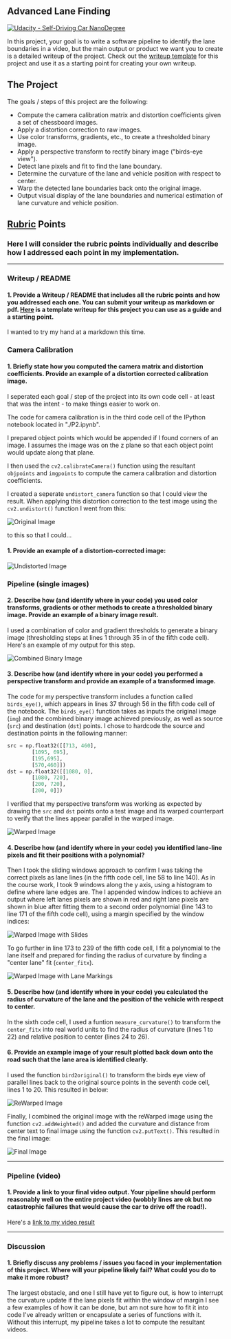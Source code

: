 ## Advanced Lane Finding
[![Udacity - Self-Driving Car NanoDegree](https://s3.amazonaws.com/udacity-sdc/github/shield-carnd.svg)](http://www.udacity.com/drive)


In this project, your goal is to write a software pipeline to identify the lane boundaries in a video, but the main output or product we want you to create is a detailed writeup of the project.  Check out the [writeup template](https://github.com/udacity/CarND-Advanced-Lane-Lines/blob/master/writeup_template.md) for this project and use it as a starting point for creating your own writeup.  


The Project
---

The goals / steps of this project are the following:

* Compute the camera calibration matrix and distortion coefficients given a set of chessboard images.
* Apply a distortion correction to raw images.
* Use color transforms, gradients, etc., to create a thresholded binary image.
* Apply a perspective transform to rectify binary image ("birds-eye view").
* Detect lane pixels and fit to find the lane boundary.
* Determine the curvature of the lane and vehicle position with respect to center.
* Warp the detected lane boundaries back onto the original image.
* Output visual display of the lane boundaries and numerical estimation of lane curvature and vehicle position.


[//]: # (Image References)

[image1]: ./test_images/straight_lines2.png "Original Test Image"
[image2]: ./output_images/straight_lines2_undistorted.png "Undistorted Image"
[image3]: ./output_images/straight_lines2_binary.png "Combined Binary Image"
[image4]: ./output_images/straight_lines2_warped.png "Warped Image"
[image5]: ./output_images/straight_lines2_slides.png "Warped Image with Slides"
[image6]: ./output_images/straight_lines2_preReWarp.png "Warped Image with Lane Markings"
[image7]: ./output_images/straight_lines2_reWarp.png "ReWarped Image"
[image8]: ./output_images/straight_lines2_final.png "Final Image"
[video1]: ./test_videos_output/project_video.mp4 "Video"

## [Rubric](https://review.udacity.com/#!/rubrics/571/view) Points

### Here I will consider the rubric points individually and describe how I addressed each point in my implementation.  

---

### Writeup / README

#### 1. Provide a Writeup / README that includes all the rubric points and how you addressed each one.  You can submit your writeup as markdown or pdf.  [Here](https://github.com/udacity/CarND-Advanced-Lane-Lines/blob/master/writeup_template.md) is a template writeup for this project you can use as a guide and a starting point.  

I wanted to try my hand at a markdown this time.

### Camera Calibration

#### 1. Briefly state how you computed the camera matrix and distortion coefficients. Provide an example of a distortion corrected calibration image.

I seperated each goal / step of the project into its own code cell - at least that was the intent - to make things easier to work on.

The code for camera calibration is in the third code cell of the IPython notebook located in "./P2.ipynb".  

I prepared object points which would be appended if I found corners of an image. I assumes the image was on the z plane so that each object point would update along that plane.

I then used the `cv2.calibrateCamera()` function using the resultant `objpoints` and `imgpoints` to compute the camera calibration and distortion coefficients.

I created a seperate `undistort_camera` function so that I could view the result. When applying this distortion correction to the test image using the `cv2.undistort()` function I went from this: 

![Original Image][image1]

to this so that I could... 
#### 1. Provide an example of a distortion-corrected image:

![Undistorted Image][image2]

### Pipeline (single images)

#### 2. Describe how (and identify where in your code) you used color transforms, gradients or other methods to create a thresholded binary image.  Provide an example of a binary image result.

I used a combination of color and gradient thresholds to generate a binary image (thresholding steps at lines 1 through 35 in of the fifth code cell).  Here's an example of my output for this step.

![Combined Binary Image][image3]

#### 3. Describe how (and identify where in your code) you performed a perspective transform and provide an example of a transformed image.

The code for my perspective transform includes a function called `birds_eye()`, which appears in lines 37 through 56 in the fifth code cell of the notebook.  The `birds_eye()` function takes as inputs the original image (`img`) and the combined binary image achieved previously, as well as source (`src`) and destination (`dst`) points.  I chose to hardcode the source and destination points in the following manner:

```python
src = np.float32([[713, 460],
        [1095, 695], 
        [195,695], 
        [570,460]])  
dst = np.float32([[1080, 0],
        [1080, 720], 
        [200, 720], 
        [200, 0]]) 
```

I verified that my perspective transform was working as expected by drawing the `src` and `dst` points onto a test image and its warped counterpart to verify that the lines appear parallel in the warped image.

![Warped Image][image4]

#### 4. Describe how (and identify where in your code) you identified lane-line pixels and fit their positions with a polynomial?

Then I took the sliding windows approach to confirm I was taking the correct pixels as lane lines (in the fifth code cell, line 58 to line 140). As in the course work, I took 9 windows along the y axis, using a histogram to define where lane edges are. The I appended window indices to achieve an output where left lanes pixels are shown in red and right lane pixels are shown in blue after fitting them to a second order polynomial (line 143 to line 171 of the fifth code cell), using a margin specified by the window indices:

![Warped Image with Slides][image5]

To go further in line 173 to 239 of the fifth code cell, I fit a polynomial to the lane itself and prepared for finding the radius of curvature by finding a "center lane" fit (`center_fitx`). 

![Warped Image with Lane Markings][image6]

#### 5. Describe how (and identify where in your code) you calculated the radius of curvature of the lane and the position of the vehicle with respect to center.

In the sixth code cell, I used a funtion `measure_curvature()` to transform the `center_fitx` into real world units to find the radius of curvature (lines 1 to 22) and relative position to center (lines 24 to 26).

#### 6. Provide an example image of your result plotted back down onto the road such that the lane area is identified clearly.

I used the function `bird2original()` to transform the birds eye view of parallel lines back to the original source points in the seventh code cell, lines 1 to 20. This resulted in below:

![ReWarped Image][image7]

Finally, I combined the original image with the reWarped image using the function `cv2.addWeighted()` and added the curvature and distance from center text to final image using the function `cv2.putText()`. This resulted in the final image:

![Final Image][image8]

---

### Pipeline (video)

#### 1. Provide a link to your final video output.  Your pipeline should perform reasonably well on the entire project video (wobbly lines are ok but no catastrophic failures that would cause the car to drive off the road!).

Here's a [link to my video result](./test_videos_output/project_video.mp4)

---

### Discussion

#### 1. Briefly discuss any problems / issues you faced in your implementation of this project.  Where will your pipeline likely fail?  What could you do to make it more robust?

The largest obstacle, and one I still have yet to figure out, is how to interrupt the curvature update if the lane pixels fit within the window of margin I see a few examples of how it can be done, but am not sure how to fit it into code I've already written or encapsulate a series of functions with it. Without this interrupt, my pipeline takes a lot to compute the resultant videos.

